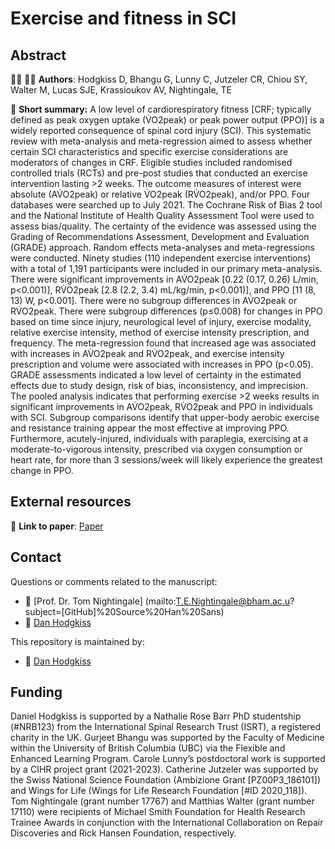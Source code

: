 # Exercise and fitness in SCI

## Abstract

:man_scientist: 👩‍🔬 **Authors**: Hodgkiss D, Bhangu G, Lunny C, Jutzeler CR, Chiou SY, Walter M, Lucas SJE, Krassioukov AV, Nightingale, TE

:memo: **Short summary:** A low level of cardiorespiratory fitness [CRF; typically defined as peak oxygen uptake (V̇O2peak) or peak power output (PPO)] is a widely reported consequence of spinal cord injury (SCI). This systematic review with meta-analysis and meta-regression aimed to assess whether certain SCI characteristics and specific exercise considerations are moderators of changes in CRF. Eligible studies included randomised controlled trials (RCTs) and pre-post studies that conducted an exercise intervention lasting >2 weeks. The outcome measures of interest were absolute (AV̇O2peak) or relative V̇O2peak (RV̇O2peak), and/or PPO. Four databases were searched up to July 2021. The Cochrane Risk of Bias 2 tool and the National Institute of Health Quality Assessment Tool were used to assess bias/quality. The certainty of the evidence was assessed using the Grading of Recommendations Assessment, Development and Evaluation (GRADE) approach. Random effects meta-analyses and meta-regressions were conducted. Ninety studies (110 independent exercise interventions) with a total of 1,191 participants were included in our primary meta-analysis. There were significant improvements in AV̇O2peak [0.22 (0.17, 0.26) L/min, p<0.001)], RV̇O2peak [2.8 (2.2, 3.4) mL/kg/min, p<0.001)], and PPO [11 (8, 13) W, p<0.001].  There were no subgroup differences in AV̇O2peak or RV̇O2peak. There were subgroup differences (p≤0.008) for changes in PPO based on time since injury, neurological level of injury, exercise modality, relative exercise intensity, method of exercise intensity prescription, and frequency. The meta-regression found that increased age was associated with increases in AV̇O2peak and RV̇O2peak, and exercise intensity prescription and volume were associated with increases in PPO (p<0.05). GRADE assessments indicated a low level of certainty in the estimated effects due to study design, risk of bias, inconsistency, and imprecision. The pooled analysis indicates that performing exercise >2 weeks results in significant improvements in AV̇O2peak, RV̇O2peak and PPO in individuals with SCI. Subgroup comparisons identify that upper-body aerobic exercise and resistance training appear the most effective at improving PPO. Furthermore, acutely-injured, individuals with paraplegia, exercising at a moderate-to-vigorous intensity, prescribed via oxygen consumption or heart rate, for more than 3 sessions/week will likely experience the greatest change in PPO.


## External resources

:open_book:	**Link to paper**: [Paper](www.google.com)

## Contact
Questions or comments related to the manuscript:
* :e-mail: [Prof. Dr. Tom Nightingale] (mailto:T.E.Nightingale@bham.ac.u?subject=[GitHub]%20Source%20Han%20Sans)
* :e-mail: [Dan Hodgkiss](mailto:ddh749@student.bham.ac.uk?subject=[GitHub]%20Source%20Han%20Sans)

This repository is maintained by:
* :e-mail: [Dan Hodgkiss](https://github.com/danhodgkiss99)

## Funding

Daniel Hodgkiss is supported by a Nathalie Rose Barr PhD studentship (#NRB123) from the International Spinal Research Trust (ISRT), a registered charity in the UK. Gurjeet Bhangu was supported by the Faculty of Medicine within the University of British Columbia (UBC) via the Flexible and Enhanced Learning Program. Carole Lunny’s postdoctoral work is supported by a CIHR project grant (2021-2023). Catherine Jutzeler was supported by  the Swiss National Science Foundation (Ambizione Grant [PZ00P3_186101]) and Wings for Life (Wings for Life Research Foundation [#ID 2020_118]). Tom Nightingale (grant number 17767) and Matthias Walter (grant number 17110) were recipients of Michael Smith Foundation for Health Research Trainee Awards in conjunction with the International Collaboration on Repair Discoveries and Rick Hansen Foundation, respectively. 

